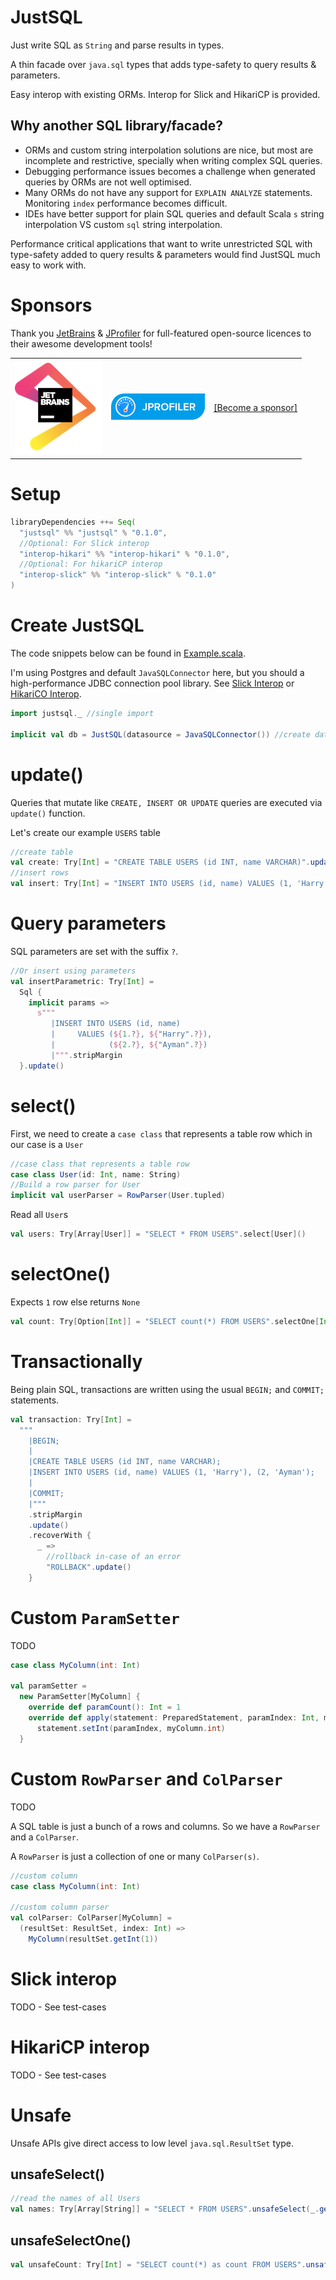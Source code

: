 # JustSQL

Just write SQL as `String` and parse results in types.

A thin facade over `java.sql` types that adds type-safety to query results & parameters.

Easy interop with existing ORMs. Interop for Slick and HikariCP is provided.

## Why another SQL library/facade?

- ORMs and custom string interpolation solutions are nice, but most are incomplete and restrictive, specially
  when writing complex SQL queries.
- Debugging performance issues becomes a challenge when generated queries by ORMs are not well optimised.
- Many ORMs do not have any support for `EXPLAIN ANALYZE` statements. Monitoring `index` performance becomes difficult.
- IDEs have better support for plain SQL queries and default Scala `s` string interpolation VS custom `sql`
  string interpolation.

Performance critical applications that want to write unrestricted SQL with type-safety added to query
results & parameters would find JustSQL much easy to work with.

# Sponsors

Thank you [JetBrains](https://www.jetbrains.com/?from=SwayDB)
& [JProfiler](https://www.ej-technologies.com/products/jprofiler/overview.html)
for full-featured open-source licences to their awesome development tools!

<table>
  <tr>
    <td><a href="https://www.jetbrains.com/?from=SwayDB" target="_blank"><img src="/docs/jetbrains_logo.png" alt="Jetbrains support"/></a></td>
    <td><a href="https://www.ej-technologies.com/products/jprofiler/overview.html" target="_blank"><img src="/docs/jprofiler_logo.png" alt="JProfiler support"/></a></td>
    <td><a href="https://github.com/sponsors/simerplaha" target="_blank">[Become a sponsor]</a></td>
  </tr>
</table>

# Setup

```scala
libraryDependencies ++= Seq(
  "justsql" %% "justsql" % "0.1.0",
  //Optional: For Slick interop
  "interop-hikari" %% "interop-hikari" % "0.1.0",
  //Optional: For hikariCP interop
  "interop-slick" %% "interop-slick" % "0.1.0"
)
```

# Create JustSQL

The code snippets below can be found in [Example.scala](/JustSQL/src/test/scala/example/Example.scala).

I'm using Postgres and default `JavaSQLConnector` here, but you should a high-performance
JDBC connection pool library. See [Slick Interop](#slick-interop) or [HikariCO Interop](#hikaricp-interop).

```scala
import justsql._ //single import

implicit val db = JustSQL(datasource = JavaSQLConnector()) //create database instance
```

# update()

Queries that mutate like `CREATE, INSERT OR UPDATE` queries are executed via `update()` function.

Let's create our example `USERS` table

```scala
//create table
val create: Try[Int] = "CREATE TABLE USERS (id INT, name VARCHAR)".update()
//insert rows
val insert: Try[Int] = "INSERT INTO USERS (id, name) VALUES (1, 'Harry'), (2, 'Ayman')".update()
```

# Query parameters

SQL parameters are set with the suffix `?`.

```scala
//Or insert using parameters
val insertParametric: Try[Int] =
  Sql {
    implicit params =>
      s"""
         |INSERT INTO USERS (id, name)
         |     VALUES (${1.?}, ${"Harry".?}),
         |            (${2.?}, ${"Ayman".?})
         |""".stripMargin
  }.update()
```

# select()

First, we need to create a `case class` that represents a table row
which in our case is a `User`

```scala
//case class that represents a table row
case class User(id: Int, name: String)
//Build a row parser for User
implicit val userParser = RowParser(User.tupled)
```

Read all `User`s

```scala
val users: Try[Array[User]] = "SELECT * FROM USERS".select[User]()
```

# selectOne()

Expects `1` row else returns `None`

```scala
val count: Try[Option[Int]] = "SELECT count(*) FROM USERS".selectOne[Int]()
```

# Transactionally

Being plain SQL, transactions are written using the usual `BEGIN;` and `COMMIT;` statements.

```scala
val transaction: Try[Int] =
  """
    |BEGIN;
    |
    |CREATE TABLE USERS (id INT, name VARCHAR);
    |INSERT INTO USERS (id, name) VALUES (1, 'Harry'), (2, 'Ayman');
    |
    |COMMIT;
    |"""
    .stripMargin
    .update()
    .recoverWith {
      _ =>
        //rollback in-case of an error
        "ROLLBACK".update()
    }
```

# Custom `ParamSetter`

TODO

```scala
case class MyColumn(int: Int)

val paramSetter =
  new ParamSetter[MyColumn] {
    override def paramCount(): Int = 1
    override def apply(statement: PreparedStatement, paramIndex: Int, myColumn: MyColumn): Unit =
      statement.setInt(paramIndex, myColumn.int)
  }
```

# Custom `RowParser` and `ColParser`

TODO

A SQL table is just a bunch of a rows and columns. So we have a `RowParser` and a `ColParser`.

A `RowParser` is just a collection of one or many `ColParser(s)`.

```scala
//custom column
case class MyColumn(int: Int)

//custom column parser
val colParser: ColParser[MyColumn] =
  (resultSet: ResultSet, index: Int) =>
    MyColumn(resultSet.getInt(1))
```

# Slick interop

TODO - See test-cases

# HikariCP interop

TODO - See test-cases

# Unsafe

Unsafe APIs give direct access to low level `java.sql.ResultSet` type.

## unsafeSelect()

```scala
//read the names of all Users
val names: Try[Array[String]] = "SELECT * FROM USERS".unsafeSelect(_.getString("name"))
```

## unsafeSelectOne()

```scala
val unsafeCount: Try[Int] = "SELECT count(*) as count FROM USERS".unsafeSelectOne(_.getInt("count"))
```

